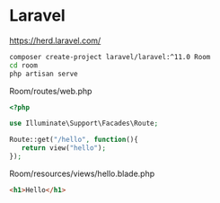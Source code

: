 # Laravel  
https://herd.laravel.com/  

```sh
composer create-project laravel/laravel:^11.0 Room
cd room
php artisan serve
```

Room/routes/web.php
```php
<?php

use Illuminate\Support\Facades\Route;

Route::get("/hello", function(){
   return view("hello");
});
```

Room/resources/views/hello.blade.php

```html
<h1>Hello</h1>
```







